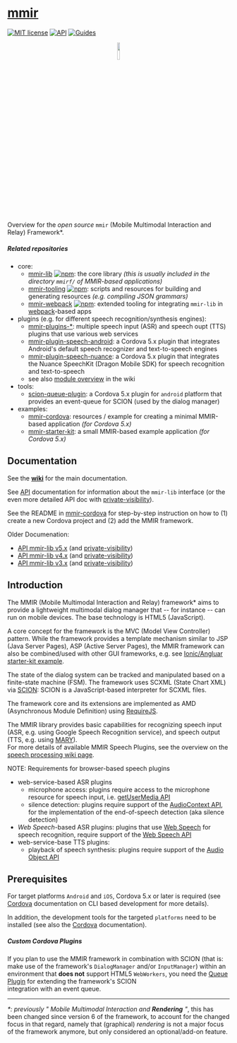 [mmir][11]
====

[![MIT license](https://img.shields.io/badge/License-MIT-green.svg)](https://opensource.org/licenses/MIT)
[![API](https://img.shields.io/badge/docs-API%20reference-orange.svg?style=flat)](https://mmig.github.io/mmir/api)
[![Guides](https://img.shields.io/badge/docs-guides-orange.svg?style=flat)](https://github.com/mmig/mmir/wiki)

<p align="center">
<img width="10%" src="https://raw.githubusercontent.com/wiki/mmig/mmir/images/logo.png">
</p>

Overview for the _open source_ `mmir` (Mobile Multimodal Interaction and Relay) Framework*.


##### Related repositories

- core:
  * [mmir-lib][4] [![npm](https://img.shields.io/npm/v/mmir-lib)](https://www.npmjs.com/package/mmir-lib): the core library _(this is usually included in the directory `mmirf/` of MMIR-based applications)_
  * [mmir-tooling][5] [![npm](https://img.shields.io/npm/v/mmir-tooling)](https://www.npmjs.com/package/mmir-tooling): scripts and resources for building and generating resources _(e.g. compiling JSON grammars)_
  * [mmir-webpack][25] [![npm](https://img.shields.io/npm/v/mmir-webpack)](https://www.npmjs.com/package/mmir-webpack): extended tooling for integrating `mmir-lib` in [webpack][26]-based apps
- plugins (e.g. for different speech recognition/synthesis engines):
  * [mmir-plugins-*][20]: multiple speech input (ASR) and speech oupt (TTS) plugins that use various web services
  * [mmir-plugin-speech-android][14]: a Cordova 5.x plugin that integrates Android's default speech recognizer and text-to-speech engines
  * [mmir-plugin-speech-nuance][15]: a Cordova 5.x plugin that integrates the Nuance SpeechKit (Dragon Mobile SDK) for speech recognition and text-to-speech
  * see also [module overview][16] in the wiki
- tools:
  * [scion-queue-plugin][6]: a Cordova 5.x plugin for `android` platform that provides an event-queue for SCION (used by the dialog manager)
- examples:
  * [mmir-cordova][9]: resources / example for creating a minimal MMIR-based application _(for Cordova 5.x)_
  * [mmir-starter-kit][10]: a small MMIR-based example application _(for Cordova 5.x)_

## Documentation

See the **[wiki][8]** for the main documentation.


See [API][12] documentation for information about the `mmir-lib` interface (or the even more detailed API doc with [private-visibility][13]).


See the README in [mmir-cordova][9] for step-by-step instruction on how to (1) create a new Cordova project and (2) add the MMIR framework.


Older Documenation:
 * [API mmir-lib v5.x][27] (and [private-visibility][28])
 * [API mmir-lib v4.x][23] (and [private-visibility][24])
 * [API mmir-lib v3.x][17] (and [private-visibility][18])


## Introduction

The MMIR (Mobile Multimodal Interaction and Relay) framework* aims to provide a
lightweight multimodal dialog manager that -- for instance -- can run on mobile devices.
The base technology is HTML5 (JavaScript).

A core concept for the framework is the MVC (Model View Controller) pattern.
While the framework provides a template mechanism similar to JSP (Java Server Pages),
ASP (Active Server Pages), the MMIR framework can also be combined/used with other GUI
frameworks, e.g. see [Ionic/Angluar starter-kit example][22].

The state of the dialog system can be tracked and manipulated based on a finite-state machine (FSM).
The framework uses SCXML (State Chart XML) via [SCION][1]: SCION is a JavaScript-based interpreter for SCXML files.

The framework core and its extensions are implemented as AMD (Asynchronous Module Definition) using [RequireJS][3].

The MMIR library provides basic capabilities for recognizing speech input
(ASR, e.g. using Google Speech Recognition service), and speech output (TTS, e.g. using [MARY][2]).  
For more details of available MMIR Speech Plugins, see the overview on the [speech processing wiki page][19].

NOTE: Requirements for browser-based speech plugins
 * web-service-based ASR plugins
	* microphone access: plugins require access to the microphone resource for speech input, i.e. [getUserMedia API](https://caniuse.com/#feat=stream)
	* silence detection: plugins require support of the [AudioContext API](https://caniuse.com/#feat=audio-api), for the implementation of the end-of-speech detection (aka silence detection)
 * _Web Speech_-based ASR plugins: plugins that use [Web Speech][7] for speech recognition, require support of the [Web Speech API](https://caniuse.com/#feat=speech-recognition)
 * web-service-base TTS plugins:
    * playback of speech synthesis: plugins require support of the [Audio Object API](https://caniuse.com/#feat=audio)


## Prerequisites

For target platforms `Android` and `iOS`, Cordova 5.x or later is required
(see [Cordova][21] documentation on CLI based development for more details).

In addition, the development tools for the targeted `platforms` need to be installed (see also the [Cordova][21] documentation).

##### Custom Cordova Plugins

If you plan to use the MMIR framework in combination with SCION (that is: make use of
the framework's `DialogManager` and/or `InputManager`) within an environment that __does not__
support HTML5 `WebWorkers`, you need the [Queue Plugin][6] for extending the framework's SCION  
integration with an event queue.

----
_*:_ _previously " Mobile Multimodal Interaction and **Rendering** "_, this has been changed
      since version 6 of the framework, to account for the changed focus in that regard,
      namely that (graphical) _rendering_ is not a major focus of the framework anymore,
      but only considered an optional/add-on feature.


[0]: https://cordova.apache.org/
[1]: https://gitlab.com/scion-scxml/scion
[2]: http://mary.dfki.de/
[3]: https://requirejs.org/
[4]: https://github.com/mmig/mmir-lib
[5]: https://github.com/mmig/mmir-tooling
[6]: https://github.com/mmig/mmir-plugin-scionqueue
[7]: https://w3c.github.io/speech-api/
[8]: https://github.com/mmig/mmir/wiki
[9]: https://github.com/mmig/mmir-cordova
[10]: https://github.com/mmig/mmir-starter-kit
[11]: https://github.com/mmig/mmir
[12]: https://mmig.github.io/mmir/api
[13]: https://mmig.github.io/mmir/api-all
[14]: https://github.com/mmig/mmir-plugin-speech-android
[15]: https://github.com/mmig/mmir-plugin-speech-nunace
[16]: https://github.com/mmig/mmir/wiki/3.9.2-Speech-Processing-in-MMIR#speech-modules
[17]: https://mmig.github.io/mmir/api-v3
[18]: https://mmig.github.io/mmir/api-all-v3
[19]: https://github.com/mmig/mmir/wiki/3.9.2-Speech-Processing-in-MMIR
[20]: https://github.com/mmig?q=mmir-plugin-
[21]: https://cordova.apache.org/docs/
[22]: https://github.com/mmig/mmir-starter-kit/tree/ionic-gui
[23]: https://mmig.github.io/mmir/api-v4
[24]: https://mmig.github.io/mmir/api-all-v4
[25]: https://github.com/mmig/mmir-webpack
[26]: https://webpack.js.org/
[27]: https://mmig.github.io/mmir/api-v5
[28]: https://mmig.github.io/mmir/api-all-v5
